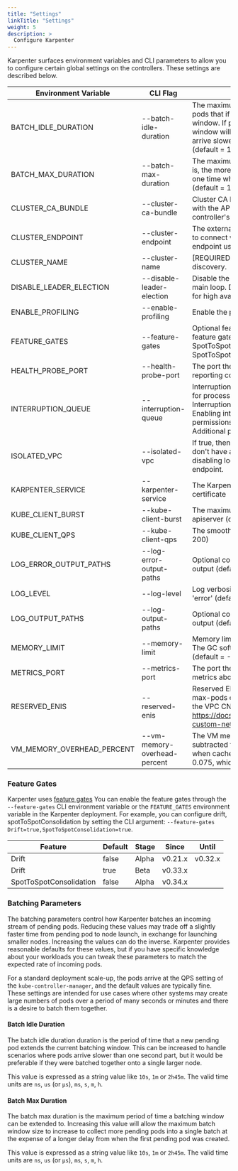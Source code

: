 ```yaml
---
title: "Settings"
linkTitle: "Settings"
weight: 5
description: >
  Configure Karpenter
---
```


Karpenter surfaces environment variables and CLI parameters to allow you to configure certain global settings on the controllers. These settings are described below.

[comment]: <> (the content below is generated from hack/docs/configuration_gen_docs.go)

| Environment Variable | CLI Flag | Description                                                                                                                                                                                                                                                                                                 |
|--|--|-------------------------------------------------------------------------------------------------------------------------------------------------------------------------------------------------------------------------------------------------------------------------------------------------------------|
| BATCH_IDLE_DURATION | \-\-batch-idle-duration | The maximum amount of time with no new pending pods that if exceeded ends the current batching window. If pods arrive faster than this time, the batching window will be extended up to the maxDuration. If they arrive slower, the pods will be batched separately. (default = 1s)                         |
| BATCH_MAX_DURATION | \-\-batch-max-duration | The maximum length of a batch window. The longer this is, the more pods we can consider for provisioning at one time which usually results in fewer but larger nodes. (default = 10s)                                                                                                                       |
| CLUSTER_CA_BUNDLE | \-\-cluster-ca-bundle | Cluster CA bundle for nodes to use for TLS connections with the API server. If not set, this is taken from the controller's TLS configuration.                                                                                                                                                              |
| CLUSTER_ENDPOINT | \-\-cluster-endpoint | The external kubernetes cluster endpoint for new nodes to connect with. If not specified, will discover the cluster endpoint using DescribeCluster API.                                                                                                                                                     |
| CLUSTER_NAME | \-\-cluster-name | [REQUIRED] The kubernetes cluster name for resource discovery.                                                                                                                                                                                                                                              |
| DISABLE_LEADER_ELECTION | \-\-disable-leader-election | Disable the leader election client before executing the main loop. Disable when running replicated components for high availability is not desired.                                                                                                                                                         |
| ENABLE_PROFILING | \-\-enable-profiling | Enable the profiling on the metric endpoint                                                                                                                                                                                                                                                                 |
| FEATURE_GATES | \-\-feature-gates | Optional features can be enabled / disabled using feature gates. Current options are: SpotToSpotConsolidation (default = SpotToSpotConsolidation=false)                                                                                                                                                     |
| HEALTH_PROBE_PORT | \-\-health-probe-port | The port the health probe endpoint binds to for reporting controller health (default = 8081)                                                                                                                                                                                                                |
| INTERRUPTION_QUEUE | \-\-interruption-queue | Interruption queue is the name of the SQS queue used for processing interruption events from EC2. Interruption handling is disabled if not specified. Enabling interruption handling may require additional permissions on the controller service account. Additional permissions are outlined in the docs. |
| ISOLATED_VPC | \-\-isolated-vpc | If true, then assume we can't reach AWS services which don't have a VPC endpoint. This also has the effect of disabling look-ups to the AWS on-demand pricing endpoint.                                                                                                                                     |
| KARPENTER_SERVICE | \-\-karpenter-service | The Karpenter Service name for the dynamic webhook certificate                                                                                                                                                                                                                                              |
| KUBE_CLIENT_BURST | \-\-kube-client-burst | The maximum allowed burst of queries to the kube-apiserver (default = 300)                                                                                                                                                                                                                                  |
| KUBE_CLIENT_QPS | \-\-kube-client-qps | The smoothed rate of qps to kube-apiserver (default = 200)                                                                                                                                                                                                                                                  |
| LOG_ERROR_OUTPUT_PATHS | \-\-log-error-output-paths | Optional comma separated paths for logging error output (default = stderr)                                                                                                                                                                                                                                  |
| LOG_LEVEL | \-\-log-level | Log verbosity level. Can be one of 'debug', 'info', or 'error' (default = info)                                                                                                                                                                                                                             |
| LOG_OUTPUT_PATHS | \-\-log-output-paths | Optional comma separated paths for directing log output (default = stdout)                                                                                                                                                                                                                                  |
| MEMORY_LIMIT | \-\-memory-limit | Memory limit on the container running the controller. The GC soft memory limit is set to 90% of this value. (default = -1)                                                                                                                                                                                  |
| METRICS_PORT | \-\-metrics-port | The port the metric endpoint binds to for operating metrics about the controller itself (default = 8080)                                                                                                                                                                                                    |
| RESERVED_ENIS | \-\-reserved-enis | Reserved ENIs are not included in the calculations for max-pods or kube-reserved. This is most often used in the VPC CNI custom networking setup https://docs.aws.amazon.com/eks/latest/userguide/cni-custom-network.html. (default = 0)                                                                    |
| VM_MEMORY_OVERHEAD_PERCENT | \-\-vm-memory-overhead-percent | The VM memory overhead as a percent that will be subtracted from the total memory for all instance types when cached information is unavailable. (default = 0.075, which equals to 7.5%)                                                                                                                    |

[comment]: <> (end docs generated content from hack/docs/configuration_gen_docs.go)

### Feature Gates

Karpenter uses [feature gates](https://kubernetes.io/docs/reference/command-line-tools-reference/feature-gates/#feature-gates-for-alpha-or-beta-features) You can enable the feature gates through the `--feature-gates` CLI environment variable or the `FEATURE_GATES` environment variable in the Karpenter deployment. For example, you can configure drift, spotToSpotConsolidation by setting the CLI argument: `--feature-gates Drift=true,SpotToSpotConsolidation=true`.

| Feature                 | Default | Stage  | Since   | Until   |
|-------------------------|---------|--------|---------|---------|
| Drift                   | false   | Alpha  | v0.21.x | v0.32.x |
| Drift                   | true    | Beta   | v0.33.x |         |
| SpotToSpotConsolidation | false   | Alpha  | v0.34.x |         |

### Batching Parameters

The batching parameters control how Karpenter batches an incoming stream of pending pods.  Reducing these values may trade off a slightly faster time from pending pod to node launch, in exchange for launching smaller nodes.  Increasing the values can do the inverse.  Karpenter provides reasonable defaults for these values, but if you have specific knowledge about your workloads you can tweak these parameters to match the expected rate of incoming pods.

For a standard deployment scale-up, the pods arrive at the QPS setting of the `kube-controller-manager`, and the default values are typically fine.  These settings are intended for use cases where other systems may create large numbers of pods over a period of many seconds or minutes and there is a desire to batch them together.

#### Batch Idle Duration

The batch idle duration duration is the period of time that a new pending pod extends the current batching window. This can be increased to handle scenarios where pods arrive slower than one second part, but it would be preferable if they were batched together onto a single larger node.

This value is expressed as a string value like `10s`, `1m` or `2h45m`. The valid time units are `ns`, `us` (or `µs`), `ms`, `s`, `m`, `h`.

#### Batch Max Duration

The batch max duration is the maximum period of time a batching window can be extended to. Increasing this value will allow the maximum batch window size to increase to collect more pending pods into a single batch at the expense of a longer delay from when the first pending pod was created.

This value is expressed as a string value like `10s`, `1m` or `2h45m`. The valid time units are `ns`, `us` (or `µs`), `ms`, `s`, `m`, `h`.
